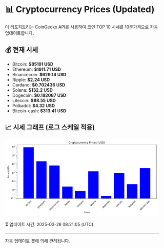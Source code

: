 
# 📊 Cryptocurrency Prices (Updated)

이 리포지토리는 CoinGecko API를 사용하여 코인 TOP 10 시세를 10분가격으로 자동 업데이트합니다.

## 💰 현재 시세
- Bitcoin: **$85191 USD**
- Ethereum: **$1911.71 USD**
- Binancecoin: **$629.14 USD**
- Ripple: **$2.24 USD**
- Cardano: **$0.702436 USD**
- Solana: **$132.2 USD**
- Dogecoin: **$0.182087 USD**
- Litecoin: **$88.55 USD**
- Polkadot: **$4.32 USD**
- Bitcoin-cash: **$313.41 USD**

## 📈 시세 그래프 (로그 스케일 적용)
![Crypto Prices](crypto_prices.png)

⏳ 업데이트 시간: 2025-03-28 08:21:05 (UTC)

---
자동 업데이트 봇에 의해 관리됩니다.
